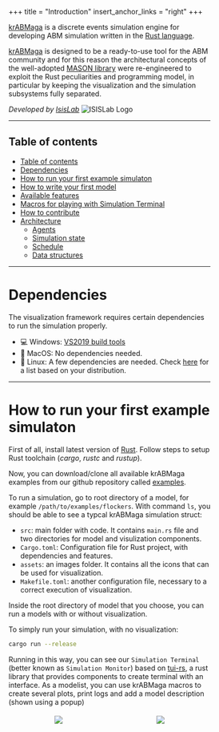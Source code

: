 +++
title = "Introduction"
insert_anchor_links = "right"
+++

[krABMaga](https://github.com/krABMaga/krABMaga) is a discrete events simulation engine for developing ABM simulation
written in the [Rust language](https://www.rust-lang.org/).

[krABMaga](https://github.com/krABMaga/krABMaga) is designed to be a ready-to-use tool for the ABM community and for this
reason the architectural concepts of the well-adopted [MASON library](https://cs.gmu.edu/~eclab/projects/mason/) were
re-engineered to exploit the Rust peculiarities and programming model, in particular by keeping the visualization and the
simulation subsystems fully separated.

*Developed by [IsisLab](https://www.isislab.it)*
<img alt="ISISLab Logo" src="https://raw.githubusercontent.com/krABMaga/krABMaga.github.io/main/static/images/isislab.png">

---

## Table of contents
<!-- no toc -->
- [Table of contents](#table-of-contents)
- [Dependencies](#dependencies)
- [How to run your first example simulaton](#how-to-run-your-first-example-simulaton)
- [How to write your first model](#how-to-write-your-first-model)
- [Available features](#available-features)
- [Macros for playing with Simulation Terminal](#macros-for-playing-with-simulation-terminal)
- [How to contribute](#how-to-contribute)
- [Architecture](#architecture)
  - [Agents](#agents)
  - [Simulation state](#simulation-state)
  - [Schedule](#schedule)
  - [Data structures](#data-structures)

---

# Dependencies

The visualization framework requires certain dependencies to run the simulation properly.
- 💻 Windows: [VS2019 build tools](https://visualstudio.microsoft.com/thank-you-downloading-visual-studio/?sku=BuildTools&rel=16)
- 🍎 MacOS: No dependencies needed.
- 🐧 Linux: A few dependencies are needed. Check [here](https://github.com/bevyengine/bevy/blob/main/docs/linux_dependencies.md) for a list based on your distribution.
---
# How to run your first example simulaton
First of all, install latest version of [Rust](https://www.rust-lang.org/tools/install). Follow steps to setup Rust toolchain (*cargo*, *rustc* and *rustup*).

Now, you can download/clone all available krABMaga examples from our github repository called [examples](https://github.com/krABMaga/examples).

To run a simulation, go to root directory of a model, for example `/path/to/examples/flockers`. With command `ls`, you should be able to see a typcal krABMaga simulation struct:
- `src`: main folder with code. It contains `main.rs` file and two directories for model and visulization components.
- `Cargo.toml`: Configuration file for Rust project, with dependencies and features.
- `assets`: an images folder. It contains all the icons that can be used for visualization.
- `Makefile.toml`: another configuration file, necessary to a correct execution of visualization.

Inside the root directory of model that you choose, you can run a models with or without visualization. 

To simply run your simulation, with no visualization:
```sh
cargo run --release
```
Running in this way, you can see our `Simulation Terminal` (better known as `Simulation Monitor`) based on [tui-rs](https://github.com/fdehau/tui-rs), a rust library that provides components to create terminal with an interface. As a modelist, you can use krABMaga macros to create several plots, print logs and add a model description (shown using a popup)


<style>
* {
  box-sizing: border-box;
}
.column {
  height: auto;
  min-height: 100%;
  /* width: 45.0%; */
  min-width: 200px;
  padding: 5px;
  display:inline-block;
  text-align: center;
  vertical-align:middle; 
}

  @media screen and (max-width: 400px) {
    .column{
        width: 45%;
    }
  }


/* Clearfix (clear floats) */
.row::after {  
  content: "";
  clear: both;
  display: table;
}

.row{
    text-align: center;

}
</style>

<div class="row">
  <div class="column" >
    <img style="margin-left: auto;" src="https://raw.githubusercontent.com/krABMaga/krABMaga.github.io/main/static/images/tui-wsg.gif"/>
  </div>
  <div class="column">
    <img style="margin-left: auto;" src="https://raw.githubusercontent.com/krABMaga/krABMaga.github.io/main/static/images/ant.gif"/>
  </div>
</div>



Based on [Bevy game engine](https://bevyengine.org/), it's possible to run simulation with visualization. It's also available a menu to start and stop simulations and a slider to set simulation speed.
To run a model with visualization enabled, you have to start the simulation with the command:
```sh
cargo run --release --features  visualization

# Alternative command. Requires 'cargo make' installed
cargo make run --release 
```

In addition to the classical visualization, you can run your krABMaga simulation inside your browser using [*Web Assembly*](https://webassembly.org). 
This is possible with the command:
```sh
# Requires 'cargo make' installed
cargo make serve --release 
```


---
# How to write your first model

If you don't start from our [Template](https://github.com/krABMaga/examples/tree/main/template), add this to your `Cargo.toml`:
```toml
[dependencies]
krABMaga = { git="https://github.com/krABMaga/krABMaga.git" }

[features]
visualization = ["krABMaga/visualization"]
visualization_wasm = ["krABMaga/visualization_wasm"]
```

We **strongly** recommend to use [Template](https://github.com/krABMaga/examples/tree/main/template) or any other example as base of a new project, especially if you want to provide any visualization.

Each krABMaga model needs structs that implements our *Traits*, one for *State* and the other for *Agent*. In the *State* struct you have to put *Agent* field(s), because it represents the ecosystem of a simulation. More details for each krABMaga componenet are in the [Architecture](#architecture) section.

The simplest part is `main.rs`, because is similar for each example.
You can define two *main* functions using **cfg** directive, that can remove code based on which features are (not) enabled.  
Without visualization, you have only to use *simulate!* to run simulation, passing a state, step number and how may time repeat your simulation. 
With visualization, you have to set graphical settings (like dimension or background) and call *start* method.
```rs
// Main used when only the simulation should run, without any visualization.
#[cfg(not(any(feature = "visualization", feature = "visualization_wasm")))]
fn main() {
  let dim = (200., 200.);
  let state = Flocker::new(dim, num_agents);
  let step = 10;
  let reps = 1;
  let num_agents = 100;  
  let _ = simulate!(state, step, reps);
}

// Main used when a visualization feature is applied.
#[cfg(any(feature = "visualization", feature = "visualization_wasm"))]
fn main() {
  let dim = (200., 200.);
  let num_agents = 100;
  let state = Flocker::new(dim, num_agents);
  Visualization::default()
      .with_window_dimensions(1000., 700.)
      .with_simulation_dimensions(dim.0 as f32, dim.1 as f32)
      .with_background_color(Color::rgb(0., 0., 0.))
      .with_name("Flockers")
      .start::<VisState, Flocker>(VisState, state);
}

```
---

# Available features

<style>
  table{
    word-wrap: break-word;
    table-layout: auto;
    width: 100%;
    
  }
</style>

This library offers some features to make your simulation more interesting and to avoid to install many dependencies that are not needed for basic simulation.
```sh
cargo run --release --features <name_feature>
```

<div  style="overflow-x:auto;">

| Compilation Feature  | Description |  Experimental | Release Candidate  | Stable  |
|:------:|:-------:|:---:|:---:|:---:|
| **No Features** | Possibility to run model using `Simulation Terminal` and setup model-exploration experiments (Parameter Sweeping, Genetic and Random) in sequential/parallel mode. It's enough to create your base simulations. |   |   | 🦀 |
| **visualization**  | Based on `Bevy engine`, it makes possible to visualize your model elements, to understand better the behavior of your simulation. |   | 🦀 |   |
| **visualization-wasm** | Based on `Web Assembly`, give you the possibility to execute your visualized simulation inside your own browser. |   | 🦀 |   |
| **distributed-mpi** | Enable distributed model exploration using MPI. At each iteration, the amount of configurations are balanced among your nodes.  |   |  🦀 |   |
| **bayesian**  | Use ML Rust libraries to use/create function to use `Bayesian Optimization`.|   | 🦀  |   |
| **parallel**  | Speed-up a single simulation parallelizing agent scheduling during a step.| 🦀  |   |   |

</div>

---
# Macros for playing with Simulation Terminal

`Simulation Terminal` is enabled by default using macro `simulate!`, so can be used passing a state, step number and how may time repeat your simulation..
That macro has a fourth optional parameter, a boolean. When `false` is passed, `Simulation Terminal` is disabled.
```rs
($s:expr, $step:expr, $reps:expr $(, $flag:expr)?) => {{
      // Macro code 
}}
```

You can create tabs and plot your data using two macro:
- `addplot!` let you create a new plot that will be displayed in its own tab.
```rs
addplot!(String::from("Chart Name"), String::from("xxxx"), String::from("yyyyy"));
```
- `plot!` to add a point to a plot. Points can be added during simulation execution, for example inside `after_step` method.
  You have to pass plot name, series name, x value and y value. Coordinate values need to be `f64`.
```rs
plot!(String::from("Chart name"), String::from("s1"), x, y);
```

On Terminal home page there is also a *log section*, you can plot log messages when some event needs to be noticed.
You can navigate among all logs using ↑↓ arrows.
To add a log use the macro `log!`, passing a `LogType` (an enum) and the log message.
```rs
 log!(LogType::Info, String::from("Log Message"));
```

Are available four type of Logs:
```rs
pub enum LogType {
    Info,
    Warning,
    Error,
    Critical,
}
```

---
# How to contribute

If you want to test, add or change something inside krABMaga engine, you can clone [main repo](https://github.com/krABMaga/krABMaga) locally, and change dependecy inside `Cargo.toml` of your examples:

```toml
[dependencies]
# krABMaga = { git="https://github.com/krABMaga/krABMaga.git" }
krABMaga = { path="path/to/krABMaga"}
```

---
# Architecture

<div class="row">
  <div class="column">
    <img src="/images/krabmaga-arch.jpg" alt="krABMaga Architecture" style="margin-left: auto;">
  </div>
</div>

## Agents

The krABMaga framework defines a trait `Agent` that can be implemented on a struct to define `Agent` specific functionalities,
mainly the `step` method which specifies how the agent behaves for each simulation step, and the `get_id` method,
to uniquely identify an agent. There are also other methods, with default implementation, to improve agent control:

- `is_stopped` notify the scheduler if a specific agent should be removed or not, based on some condition.
- `before_step` and `after_step` to implement some operations before/after a step.

The krABMaga framework allow multi-agent implementations: you can define multiple 'Agent' that
implement the trait, and [Wolf, Sheep & Grass](https://krABMaga.github.io/wolfsheepgrass/) is the main example of this feature.

---
## Simulation state

The simulation state can be considered as the single source of truth of the simulation, where data resides and is updated.
Like `Agent`, krABMaga exposes a `State` trait to let the user mark a particular structure as a simulation state, along with
exposing an `update` method to define logic to execute once for each simulation step. The simulation state is the perfect
structure to put field definitions on (such as 2D continuous fields, grids and so on). An important effect of the state being
the single source of truth forces agents to update (and most importantly read) their own location by interacting with the
state, even though they can store their own location locally in the agent structure too. Although, to be sure one is interacting
with the latest computed data, it is considered a good practice to update both an agent own location field and its copy on the
state structure.

---
## Schedule

The simulation timeline is controlled by a Schedule structure that takes care of notifying all the scheduled agents, and the
simulation state that a step has been taken. For this reason, agents should be scheduled so that they can be notified when
a step has been taken.
The scheduler works as a priority queue, where the agents are sorted according to their scheduled time
and a priority value - an integer. The simulation time - a real value - starts from the scheduling time of the first agent.
The schedule structure exposed by the krABMaga framework provides two methods to do so:
- `schedule_once` to insert an agent in the schedule for a specific simulation step. The scheduling time and the
  priority are given as parameters. The priority is used to sort all agents within the same simulation time.
  
- `schedule_repeating` which acts like schedule once, with the difference that the agent will be scheduled for all
  subsequent simulation steps.

The schedule provides the `step` method which allows executing one simulation step. In this way, the programmer can
easily design his/her simulation by looping for a certain number of step or for a given amount of CPU time.

---

## Data structures

<!-- The krABMaga framework exposes a few data structures based on the `DBDashMap`, a customized version of the 
[Rust HashMap](https://doc.rust-lang.org/std/collections/struct.HashMap.html) that implements a double
buffering technique to avoid indeterminism caused by the lack of knowledge of the agents' step execution order within a step.
The `DBDashMap` implements the interior mutability pattern, which allows the user to safely write in it without having an actual
mutable reference to the structure, because the reads are done on a different memory block than the writes. Only the `update`
method actually requires a mutable reference, to swap the read and the write buffers and commit the changes. -->

The currently implemented structures are:

- `Field2D`, a sparse matrix structure modelling agent interactions on a
  2D real space with coordinates represented by 2D f64 tuples (`Real2D`).
  
- `Grid2D`, a discrete field representing agents locations as 2D i64 tuples (`Int2D`). This structure keeps two copies of a DBDashMap in sync,
  one the inverse of the other, to allow constant time access both by key (agent) and by value (position). There are two kind of Grid based on density, `SparseGrid2D` and `DenseGrid2D`.
  
- `NumberGrid2D`, a simpler version of the `Grid2D` to use with simpler values. This is useful to represent simulation spaces
  covered by a simple entity that can be represented with a non-agent structure. This data structure can be used with any
  structure that can be cloned, most notably simple primitive values such as f64s. As the previous grid, there are two implementations: `SparseNumberGrid2D` and `DenseNumberGrid2D`.
  
- `Network` and `HNetwork` to connect any kind of nodes using `Edge`/`HEdge`. With `Network` you can define both directed and undirected graphs and connect a couple of nodes with an edge with label and/or weight. `HNetwork` is a generalization of a `Network` to represent hypergraph. In this case, `HEdge` is an `HashSet` of nodes.
  With this fields you can reproduce any kind of graph or network, such as for our example [`Virus on a Network`](/virusnetwork).

---

# Support conference paper

If you find this code useful in your research, please consider citing:

```
@ARTICLE{AntelmiASIASIM2019,
  author={Antelmi, A. and Cordasco, G. and D’Auria, M. and De Vinco, D. and Negro, A. and Spagnuolo, C.},
  title={On Evaluating Rust as a Programming Language for the Future of Massive Agent-Based Simulations},
  journal={Communications in Computer and Information Science},
  note={Conference of 19th Asia Simulation Conference, AsiaSim 2019 ; Conference Date: 30 October 2019 Through 1 November 2019;  Conference Code:233729},
  year={2019},
  volume={1094},
  pages={15-28},
  doi={10.1007/978-981-15-1078-6_2},
  issn={18650929},
  isbn={9789811510779},
}

```
